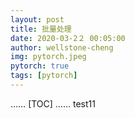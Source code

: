 ```yaml
---
layout: post
title: 批量处理
date: 2020-03-2２ 00:05:00
author: wellstone-cheng
img: pytorch.jpeg
pytorch: true
tags: [pytorch]
---
```

……
[TOC]
……
test11
